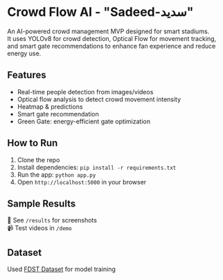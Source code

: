# Crowd Flow AI - "Sadeed-سديد" 

An AI-powered crowd management MVP designed for smart stadiums.  
It uses YOLOv8 for crowd detection, Optical Flow for movement tracking, and smart gate recommendations to enhance fan experience and reduce energy use.

## Features
- Real-time people detection from images/videos
- Optical flow analysis to detect crowd movement intensity
- Heatmap & predictions
- Smart gate recommendation
- Green Gate: energy-efficient gate optimization

## How to Run
1. Clone the repo
2. Install dependencies: `pip install -r requirements.txt`
3. Run the app: `python app.py`
4. Open `http://localhost:5000` in your browser

## Sample Results
📸 See `/results` for screenshots  
📹 Test videos in `/demo`

## Dataset
Used [FDST Dataset](https://github.com/sweetyy83/FDST) for model training
